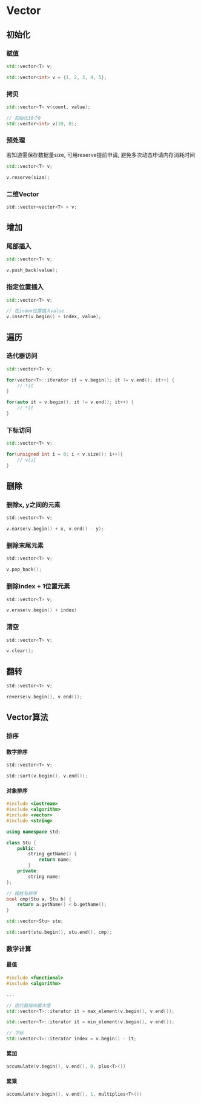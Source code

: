 <!--
 * @Description: 
 * @Version: 1.0
 * @Author: DaLao
 * @Email:  
 * @Date: 2021-11-15 20:40:55
 * @LastEditors: dalao_li
 * @LastEditTime: 2023-04-16 23:27:46
-->

# Vector

## 初始化

### 赋值

```c++
std::vector<T> v;

std::vector<int> v = {1, 2, 3, 4, 5};
```

### 拷贝

```c++
std::vector<T> v(count, value);

// 初始化10个0
std::vector<int> v(10, 0);
```

### 预处理

若知道需保存数据量size, 可用reserve提前申请, 避免多次动态申请内存消耗时间

```c++
std::vector<T> v;

v.reserve(size);
```

### 二维Vector

```c
std::vector<vector<T> > v;
```

## 增加

### 尾部插入

```c++
std::vector<T> v;

v.push_back(value);
```

### 指定位置插入

```c++
std::vector<T> v;

// 在index位置插入value
v.insert(v.begin() + index, value);
```

## 遍历

### 迭代器访问

```c++
std::vector<T> v;

for(vector<T>::iterator it = v.begin(); it != v.end(); it++) {
    // *it
}

for(auto it = v.begin(); it != v.end(); it++) {
    // *it
}
```

### 下标访问

```c++
std::vector<T> v;

for(unsigned int i = 0; i < v.size(); i++){
    // v[i]
}
```

## 删除

### 删除x, y之间的元素

```c
std::vector<T> v;

v.earse(v.begin() + x, v.end() - y);
```

### 删除末尾元素

```c
std::vector<T> v;

v.pop_back();
```

### 删除index + 1位置元素

```c
std::vector<T> v;

v.erase(v.begin() + index)
```

### 清空

```c
std::vector<T> v;

v.clear();
```

## 翻转

```c
std::vector<T> v;

reverse(v.begin(), v.end());
```

## Vector算法

### 排序

#### 数字排序

```c
std::vector<T> v;

std::sort(v.begin(), v.end());
```

#### 对象排序

```c++
#include <iostream>
#include <algorithm>
#include <vector>
#include <string>

using namespace std;

class Stu {
    public:
        string getName() {
            return name;
        }
    private:
        string name;
};

// 按姓名排序
bool cmp(Stu a, Stu b) {
    return a.getName() < b.getName();
}

std::vector<Stu> stu;

std::sort(stu.begin(), stu.end(), cmp);
```

### 数学计算

#### 最值

```c++
#include <functional>
#include <algorithm>

...

// 迭代器指向最大值
std::vector<T>::iterator it = max_element(v.begin(), v.end());

std::vector<T>::iterator it = min_element(v.begin(), v.end());

// 下标
std::vector<T>::iterator index = v.begin() - it;
```

#### 累加

```c++
accumulate(v.begin(), v.end(), 0, plus<T>())
```

#### 累乘

```c++
accumulate(v.begin(), v.end(), 1, multiplies<T>())
```
